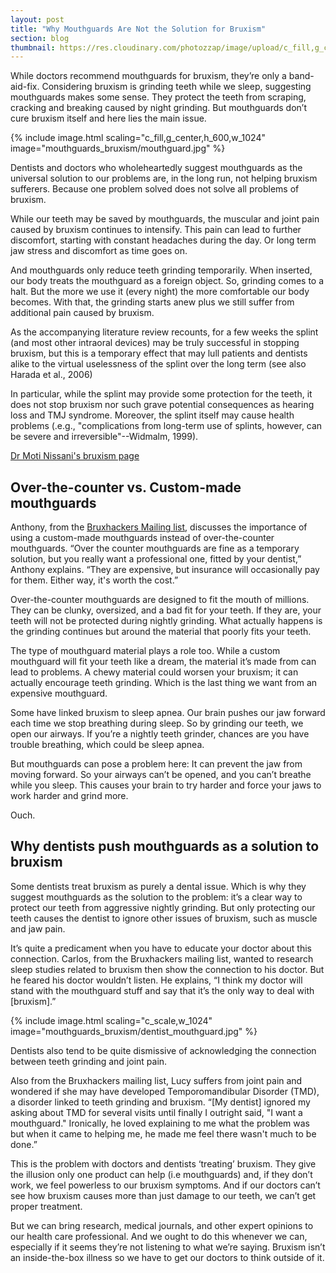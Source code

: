 ```yaml
---
layout: post
title: "Why Mouthguards Are Not the Solution for Bruxism"
section: blog
thumbnail: https://res.cloudinary.com/photozzap/image/upload/c_fill,g_center,h_400,w_400/v1458570827/gc_website_blog/mouthguards_bruxism/mouthguard.jpg
---
```


While doctors recommend mouthguards for bruxism, they’re only a band-aid-fix. Considering bruxism is grinding teeth while we sleep, suggesting mouthguards makes some sense. They protect the teeth from scraping, cracking and breaking caused by night grinding. But mouthguards don’t cure bruxism itself and here lies the main issue.

{% include image.html scaling="c_fill,g_center,h_600,w_1024" image="mouthguards_bruxism/mouthguard.jpg" %}

Dentists and doctors who wholeheartedly suggest mouthguards as the universal solution to our problems are, in the long run, not helping bruxism sufferers. Because one problem solved does not solve all problems of bruxism.

While our teeth may be saved by mouthguards, the muscular and joint pain caused by bruxism continues to intensify. This pain can lead to further discomfort, starting with constant headaches during the day. Or long term jaw stress and discomfort as time goes on.
 
And mouthguards only reduce teeth grinding temporarily. When inserted, our body treats the mouthguard as a foreign object. So, grinding comes to a halt. But the more we use it (every night) the more comfortable our body becomes. With that, the grinding starts anew plus we still suffer from additional pain caused by bruxism.
 
<div class="text-quote">
As the accompanying literature review recounts, for a few weeks the splint (and most other intraoral devices) may be truly successful in stopping bruxism, but this is a temporary effect that may lull patients and dentists alike to the virtual uselessness of the splint over the long term (see also Harada et al., 2006)
 
In particular, while the splint may provide some protection for the teeth, it does not stop bruxism nor such grave potential consequences as hearing loss and TMJ syndrome.  Moreover, the splint itself may cause health problems (.e.g., "complications from long-term use of splints, however, can be severe and irreversible"--Widmalm, 1999).
</div>
 
<a href="http://drnissani.net/mnissani/bruxnet/advice.htm">Dr Moti Nissani's bruxism page</a>
 
Over-the-counter vs. Custom-made mouthguards
--------------------------------------------
 
Anthony, from the <a href="https://groups.google.com/forum/#!forum/bruxhackers">Bruxhackers Mailing list</a>, discusses the importance of using a custom-made mouthguards instead of over-the-counter mouthguards. “Over the counter mouthguards are fine as a temporary solution, but you really want a professional one, fitted by your dentist,” Anthony explains. “They are expensive, but insurance will occasionally pay for them. Either way, it's worth the cost.”
 
Over-the-counter mouthguards are designed to fit the mouth of millions. They can be clunky, oversized, and a bad fit for your teeth. If they are, your teeth will not be protected during nightly grinding. What actually happens is the grinding continues but around the material that poorly fits your teeth.
 
The type of mouthguard material plays a role too. While a custom mouthguard will fit your teeth like a dream, the material it’s made from can lead to problems. A chewy material could worsen your bruxism; it can actually encourage teeth grinding. Which is the last thing we want from an expensive mouthguard.
 
Some have linked bruxism to sleep apnea. Our brain pushes our jaw forward each time we stop breathing during sleep. So by grinding our teeth, we open our airways. If you’re a nightly teeth grinder, chances are you have trouble breathing, which could be sleep apnea.
 
But mouthguards can pose a problem here: It can prevent the jaw from moving forward. So your airways can’t be opened, and you can’t breathe while you sleep. This causes your brain to try harder and force your jaws to work harder and grind more.
 
Ouch.

Why dentists push mouthguards as a solution to bruxism
------------------------------------------------------
 
Some dentists treat bruxism as purely a dental issue. Which is why they suggest mouthguards as the solution to the problem: it’s a clear way to protect our teeth from aggressive nightly grinding. But only protecting our teeth causes the dentist to ignore other issues of bruxism, such as muscle and jaw pain.
 
It’s quite a predicament when you have to educate your doctor about this connection. Carlos, from the Bruxhackers mailing list, wanted to research sleep studies related to bruxism then show the connection to his doctor. But he feared his doctor wouldn’t listen. He explains, “I think my doctor will stand with the mouthguard stuff and say that it’s the only way to deal with [bruxism].”

{% include image.html scaling="c_scale,w_1024" image="mouthguards_bruxism/dentist_mouthguard.jpg" %}
 
Dentists also tend to be quite dismissive of acknowledging the connection between teeth grinding and joint pain.
 
Also from the Bruxhackers mailing list, Lucy suffers from joint pain and wondered if she
may have developed Temporomandibular Disorder (TMD), a disorder linked to teeth grinding and bruxism. “[My dentist] ignored my asking about TMD for several visits until finally I outright said, "I want a mouthguard." Ironically, he loved explaining to me what the problem was but when it came to helping me, he made me feel there wasn't much to be done.”
 
This is the problem with doctors and dentists ‘treating’ bruxism. They give the illusion only one product can help (i.e mouthguards) and, if they don’t work, we feel powerless to our bruxism symptoms. And if our doctors can’t see how bruxism causes more than just damage to our teeth, we can’t get proper treatment.
 
But we can bring research, medical journals, and other expert opinions to our health care professional. And we ought to do this whenever we can, especially if it seems they’re not listening to what we’re saying. Bruxism isn’t an inside-the-box illness so we have to get our doctors to think outside of it.
